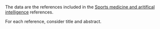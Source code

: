 The data are the references included in the [Sports medicine and aritifical intelligence](https://journals.sagepub.com/doi/10.1177/03635465211008648) references.

For each reference, consider title and abstract.
